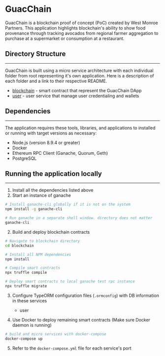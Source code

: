 # GuacChain

GuacChain is a blockchain proof of concept (PoC) created by West Monroe Partners. This application highlights blockchain's ability to show food provenance through tracking avocados from regional farmer aggregation to purchase at a supermarket or consumption at a restaurant.

## Directory Structure
___

GuacChain is built using a micro service architecture with each individual folder from root representing it's own application. Here is a description of each folder and a link to their respective README.

* [blockchain](./blockchain/README.md) - smart contract that represent the GuacChain DApp
* [user](./user/README.md) - user service that manage user credentialing and wallets

## Dependencies
___

The application requires these tools, libraries, and applications to installed or running with target versions as necessary:

* Node.js (version 8.9.4 or greater)
* Docker
* Ethereum RPC Client (Ganache, Quorum, Geth)
* PostgreSQL

## Running the application locally
___

1. Install all the dependencies listed above
2. Start an instance of ganache
```bash
# Install ganache-cli globally if it is not on the system
npm install -g ganache-cli

# Run ganache in a separate shell window. directory does not matter
ganache-cli
```
2. Build and deploy blockchain contracts

```bash
# Navigate to blockchain directory
cd blockchain

# Install all NPM dependencies
npm install

# Compile smart contracts
npx truffle compile

# Deploy smart contracts to local ganache test rpc instance
npx truffle migrate
```

3. Configure TypeORM configuration files (`.ormconfig`) with DB information in these services

    * user

4. Use Docker to deploy remaining smart contracts (Make sure Docker daemon is running)

```bash
# build and micro services with docker-compose
docker-compose up
```

5. Refer to the `docker-compose.yml` file for each service's port